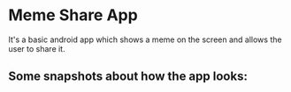 # Meme Share App
It's a basic android app which shows a meme on the screen and allows the user to share it.
## Some snapshots about how the app looks:
